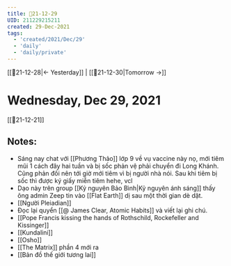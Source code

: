 ```yaml
---
title: 📝21-12-29
UID: 211229215211
created: 29-Dec-2021
tags:
  - 'created/2021/Dec/29'
  - 'daily'
  - 'daily/private'
---
```

[[📝21-12-28|<- Yesterday]] | [[📝21-12-30|Tomorrow ->]]
# Wednesday, Dec 29, 2021
[[📝21-12-21]]
## Notes:
- Sáng nay chat với [[Phương Thảo]] lớp 9 về vụ vaccine này nọ, mới tiêm mũi 1 cách đây hai tuần và bị sốc phản vệ phải chuyển đi Long Khánh. Cũng phản đối nên tới giờ mới tiêm vì bị người nhà nói. Sau khi tiêm bị sốc thì được ký giấy miễn tiêm hehe, vcl
- Dạo này trên group [[Kỷ nguyên Bảo Bình|Kỷ nguyên ánh sáng]] thấy ông admin Zeep tin vào [[Flat Earth]] dị sau một thời gian dè dặt.
- [[Người Pleiadian]]
- Đọc lại quyển [[@ James Clear, Atomic Habits]] và viết lại ghi chú.
- [[Pope Francis kissing the hands of Rothschild, Rockefeller and Kissinger]]
- [[Kundalini]]
- [[Osho]]
- [[The Matrix]] phần 4 mới ra
- [[Bản đồ thế giới tương lai]]


